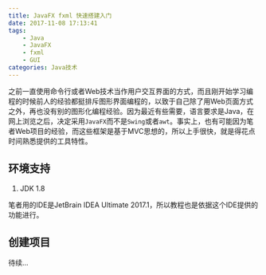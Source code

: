 ```yaml
---
title: JavaFX fxml 快速搭建入门
date: 2017-11-08 17:13:41
tags:
	- Java
	- JavaFX
	- fxml
	- GUI
categories: Java技术
---
```


之前一直使用命令行或者Web技术当作用户交互界面的方式，而且刚开始学习编程的时候前人的经验都挺排斥图形界面编程的，以致于自己除了用Web页面方式之外，再也没有别的图形化编程经验。因为最近有些需要，语言要求是Java，在网上浏览之后，决定采用`JavaFX`而不是`Swing`或者`awt`。事实上，也有可能因为笔者Web项目的经验，而这些框架是基于MVC思想的，所以上手很快，就是得花点时间熟悉提供的工具特性。

## 环境支持
1. JDK 1.8

笔者用的IDE是JetBrain IDEA Ultimate 2017.1，所以教程也是依据这个IDE提供的功能进行。

## 创建项目

待续...